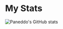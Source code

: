 # My Stats
![Paneddo's GitHub stats](https://github-readme-stats.vercel.app/api/top-langs?username=Paneddo&show_icons=true&theme=dark&count_private=true)

